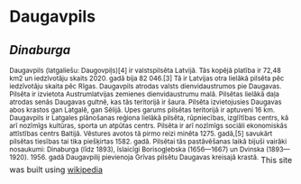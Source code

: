 # **Daugavpils**
## *Dinaburga*
<sup> Daugavpils (latgaliešu: Daugovpiļs)[4] ir valstspilsēta Latvijā. Tās kopējā platība ir 72,48 km2 un iedzīvotāju skaits 2020. gadā bija 82 046.[3] Tā ir Latvijas otra lielākā pilsēta pēc iedzīvotāju skaita pēc Rīgas. Daugavpils atrodas valsts dienvidaustrumos pie Daugavas. Pilsēta ir izvietota Austrumlatvijas zemienes dienvidaustrumu malā. Pilsētas lielākā daļa atrodas senās Daugavas gultnē, kas tās teritorijā ir šaura. Pilsēta izvietojusies Daugavas abos krastos gan Latgalē, gan Sēlijā. Upes garums pilsētas teritorijā ir aptuveni 16 km. Daugavpils ir Latgales plānošanas reģiona lielākā pilsēta, rūpniecības, izglītības centrs, kā arī nozīmīgs kultūras, sporta un atpūtas centrs. Pilsēta ir arī nozīmīgs sociāli ekonomiskās attīstības centrs Baltijā.
Vēstures avotos tā pirmo reizi minēta 1275. gadā,[5] savukārt pilsētas tiesības tai tika piešķirtas 1582. gadā. Pilsētai tās pastāvēšanas laikā bijuši vairāki nosaukumi: Dinaburga (līdz 1893), īslaicīgi Borisogļebska (1656—1667) un Dvinska (1893—1920). 1956. gadā Daugavpilij pievienoja Grīvas pilsētu Daugavas kreisajā krastā.</sup>
This site was built using [wikipedia](https://lv.wikipedia.org/wiki/Daugavpils)

